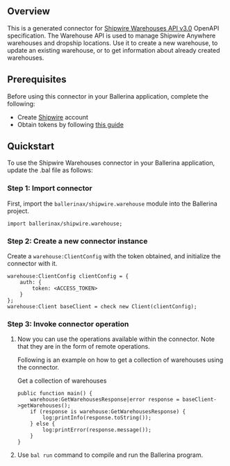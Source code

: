 ## Overview
This is a generated connector for [Shipwire Warehouses API v3.0](https://www.shipwire.com/developers/warehouse/) OpenAPI specification.
The Warehouse API is used to manage Shipwire Anywhere warehouses and dropship locations. 
Use it to create a new warehouse, to update an existing warehouse, or to get information about already created warehouses.

## Prerequisites

Before using this connector in your Ballerina application, complete the following:

* Create [Shipwire](https://www.shipwire.com) account
* Obtain tokens by following [this guide](https://www.shipwire.com/developers/getting-started)
 
## Quickstart

To use the Shipwire Warehouses connector in your Ballerina application, update the .bal file as follows:

### Step 1: Import connector
First, import the `ballerinax/shipwire.warehouse` module into the Ballerina project.
```ballerina
import ballerinax/shipwire.warehouse;
```

### Step 2: Create a new connector instance
Create a `warehouse:ClientConfig` with the token obtained, and initialize the connector with it.
```ballerina
warehouse:ClientConfig clientConfig = {
    auth: {
        token: <ACCESS_TOKEN>
    }
};
warehouse:Client baseClient = check new Client(clientConfig);
```

### Step 3: Invoke connector operation
1. Now you can use the operations available within the connector. Note that they are in the form of remote operations.

    Following is an example on how to get a collection of warehouses using the connector. 

    Get a collection of warehouses

    ```ballerina
    public function main() {
        warehouse:GetWarehousesResponse|error response = baseClient->getWarehouses();
        if (response is warehouse:GetWarehousesResponse) {
            log:printInfo(response.toString());
        } else {
            log:printError(response.message());
        }
    }
    ``` 

2. Use `bal run` command to compile and run the Ballerina program.

